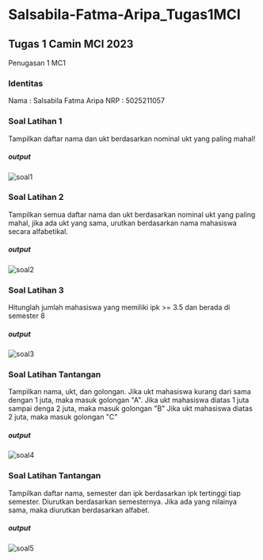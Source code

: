 # Salsabila-Fatma-Aripa_Tugas1MCI
## Tugas 1 Camin MCI 2023
Penugasan 1 MC1
### Identitas
Nama : Salsabila Fatma Aripa
NRP : 5025211057

### Soal Latihan 1
Tampilkan daftar nama dan ukt berdasarkan nominal ukt yang paling mahal!
##### output
![soal1](https://user-images.githubusercontent.com/114417418/227479679-57591d7c-22ac-48ec-9dfb-2a8531ab8ec6.png)
### Soal Latihan 2
Tampilkan semua daftar nama dan ukt berdasarkan nominal ukt yang paling mahal, jika ada ukt yang sama, urutkan berdasarkan nama mahasiswa secara alfabetikal.
##### output
![soal2](https://user-images.githubusercontent.com/114417418/227480094-fdcdce9f-a36e-4c8b-84bb-4c5dbf4ac256.png)
### Soal Latihan 3
Hitunglah jumlah mahasiswa yang memiliki ipk >= 3.5 dan berada di semester 8
##### output
![soal3](https://user-images.githubusercontent.com/114417418/227480346-ecdb71d8-bd71-437c-841d-f1383c5ab060.png)
### Soal Latihan Tantangan
Tampilkan nama, ukt, dan golongan. Jika ukt mahasiswa kurang dari sama dengan 1 juta, maka masuk golongan "A". Jika ukt mahasiswa diatas 1 juta sampai denga 2 juta, maka masuk golongan "B" Jika ukt mahasiswa diatas 2 juta, maka masuk golongan "C"
##### output
![soal4](https://user-images.githubusercontent.com/114417418/227480505-7549b061-8cbf-4e2e-960e-a4a473a0b834.png)
### Soal Latihan Tantangan
Tampilkan daftar nama, semester dan ipk berdasarkan ipk tertinggi tiap semester. Diurutkan berdasarkan semesternya. Jika ada yang nilainya sama, maka diurutkan berdasarkan alfabet.
##### output
![soal5](https://user-images.githubusercontent.com/114417418/227480619-e89ad277-81ed-4940-9850-e8f727a7e865.png)

